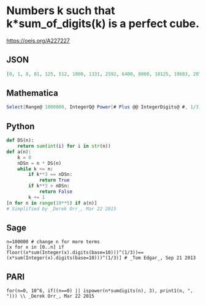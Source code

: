 # Numbers k such that k\*sum\_of\_digits\(k\) is a perfect cube\.
https://oeis.org/A227227
## JSON
```JSON
[0, 1, 8, 81, 125, 512, 1000, 1331, 2592, 6400, 8000, 10125, 19683, 20736, 34300, 35937, 36125, 46656, 59319, 74088, 81000, 123823, 125000, 157464, 185193, 268912, 279936, 328509, 373248, 421875, 431244, 469567, 474552, 481474, 512000, 592704, 658503, 795906]
```
## Mathematica
```Mathematica
Select[Range@ 1000000, IntegerQ@ Power[# Plus @@ IntegerDigits@ #, 1/3] == True &] (* _Michael De Vlieger_, Mar 23 2015 *)
```
## Python
```Python
def DS(n):
    return sum(int(i) for i in str(n))
def a(n):
    k = 0
    nDSn = n * DS(n)
    while k <= n:
        if k**3 == nDSn:
            return True
        if k**3 > nDSn:
            return False
        k += 1
[n for n in range(10**5) if a(n)]
# Simplified by _Derek Orr_, Mar 22 2015
```
## Sage
```Sage
n=100000 # change n for more terms
[x for x in [0..n] if floor((x*sum(Integer(x).digits(base=10)))^(1/3))==(x*sum(Integer(x).digits(base=10)))^(1/3)] # _Tom Edgar_, Sep 21 2013
```
## PARI
```PARI
for(n=0, 10^6, if((n==0) || ispower(n*sumdigits(n), 3), print1(n, ", "))) \\ _Derek Orr_, Mar 22 2015
```
